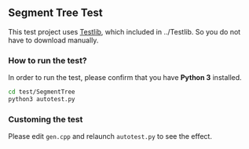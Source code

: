 ## Segment Tree Test

This test project uses [Testlib](https://github.com/mikemirzayanov/testlib), which included in ../Testlib. So you do not have to download manually.

### How to run the test?

In order to run the test, please confirm that you have **Python 3** installed.

```bash
cd test/SegmentTree
python3 autotest.py
```

### Customing the test
Please edit `gen.cpp` and relaunch `autotest.py` to see the effect.